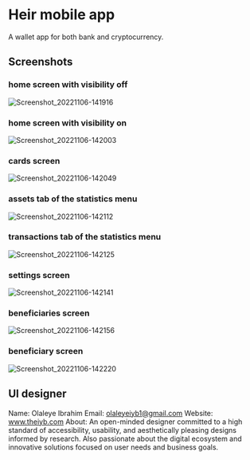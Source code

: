 # Heir mobile app

A wallet app for both bank and cryptocurrency.

## Screenshots

### home screen with visibility off
![Screenshot_20221106-141916](https://user-images.githubusercontent.com/66385365/200178144-751b7cca-2f34-4754-be64-38ff6742ea8f.jpg)

### home screen with visibility on
![Screenshot_20221106-142003](https://user-images.githubusercontent.com/66385365/200178146-626e875a-115e-40c5-9702-9b08bea2414f.jpg)

### cards screen
![Screenshot_20221106-142049](https://user-images.githubusercontent.com/66385365/200178150-9e3b348a-22f3-49e5-9c1b-093644012291.jpg)

### assets tab of the statistics menu
![Screenshot_20221106-142112](https://user-images.githubusercontent.com/66385365/200178152-77962dfa-12d7-499f-88f3-1f7c422cee0d.jpg)

### transactions tab of the statistics menu
![Screenshot_20221106-142125](https://user-images.githubusercontent.com/66385365/200178153-fd4407a3-8314-4cb5-9a3b-b98ff2bd378a.jpg)

### settings screen
![Screenshot_20221106-142141](https://user-images.githubusercontent.com/66385365/200178154-a8bad433-e9b1-477a-99ba-ab9eaf786f7f.jpg)

### beneficiaries screen
![Screenshot_20221106-142156](https://user-images.githubusercontent.com/66385365/200178159-a4b40fe5-56d2-46c7-83cc-be3565dfea2f.jpg)

### beneficiary screen
![Screenshot_20221106-142220](https://user-images.githubusercontent.com/66385365/200178163-fe0c8812-f175-4c87-a1b6-bf7a7a1ec72b.jpg)

## UI designer 
Name: Olaleye Ibrahim
Email: olaleyeiyb1@gmail.com
Website: www.theiyb.com
About: An open-minded designer committed to a high standard of accessibility, usability, and aesthetically pleasing designs informed by research.
Also passionate about the digital ecosystem and innovative solutions focused on user needs and business goals.
